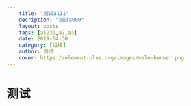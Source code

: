 ```yaml
--- 
    title: "测试a111"
    decription: "测试a000"
    layout: posts
    tags: [a1231,a2,a3]
    date: 2019-04-30
    category: [运维]
    author: 测试
    cover: https://element-plus.org/images/mele-banner.png
--- 
```


# 测试